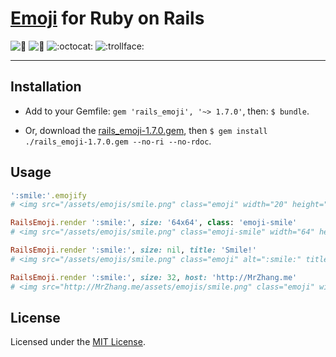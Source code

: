 # [Emoji](http://www.emoji-cheat-sheet.com/) for Ruby on Rails

![:kiss:](https://github.com/jsw0528/rails_emoji/raw/master/vendor/assets/images/emojis/kiss.png)
![:dancer:](https://github.com/jsw0528/rails_emoji/raw/master/vendor/assets/images/emojis/dancer.png)
![:octocat:](https://github.com/jsw0528/rails_emoji/raw/master/vendor/assets/images/emojis/octocat.png)
![:trollface:](https://github.com/jsw0528/rails_emoji/raw/master/vendor/assets/images/emojis/trollface.png)

---

## Installation

* Add to your Gemfile: `gem 'rails_emoji', '~> 1.7.0'`, then: `$ bundle`.

* Or, download the [rails_emoji-1.7.0.gem](https://rubygems.org/downloads/rails_emoji-1.7.0.gem), then `$ gem install ./rails_emoji-1.7.0.gem --no-ri --no-rdoc`.

## Usage

```ruby
':smile:'.emojify
# <img src="/assets/emojis/smile.png" class="emoji" width="20" height="20" alt=":smile:" title=":smile:" />

RailsEmoji.render ':smile:', size: '64x64', class: 'emoji-smile'
# <img src="/assets/emojis/smile.png" class="emoji-smile" width="64" height="64" alt=":smile:" title=":smile:" />

RailsEmoji.render ':smile:', size: nil, title: 'Smile!'
# <img src="/assets/emojis/smile.png" class="emoji" alt=":smile:" title="Smile!" />

RailsEmoji.render ':smile:', size: 32, host: 'http://MrZhang.me'
# <img src="http://MrZhang.me/assets/emojis/smile.png" class="emoji" width="32" height="32" alt=":smile:" title=":smile:" />
```

## License

Licensed under the [MIT License](http://www.opensource.org/licenses/mit-license.php).
